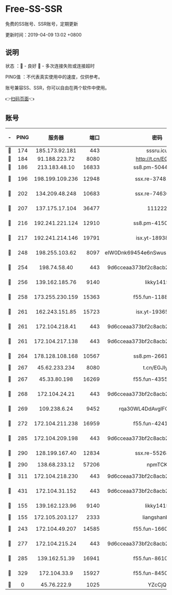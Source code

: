 # Free-SS-SSR

免费的SS账号、SSR账号，定期更新

更新时间：2019-04-09 13:02 +0800

## 说明

状态     ：🙂 - 良好 🙁 - 多次连接失败或连接超时

PING值   ：不代表真实使用中的速度，仅供参考。

账号兼容SS、SSR，你可以自由在两个软件中使用。

👉[扫码页面](https://liesauer.github.io/Free-SS-SSR/)👈

## 账号

|-|PING|服务器|端口|密码|加密方式|区域|
|:----:|:----:|:-----:|-----:|:----:|:----:|:----:|
|🙂|174|185.173.92.181|443|sssru.icu|rc4-md5|RU|
|🙂|184|91.188.223.72|8080|http://t.cn/EGJIyrl|rc4-md5|RU|
|🙂|186|213.183.48.10|16833|ss8.pm-50440379|rc4-md5|RU|
|🙂|196|198.199.109.236|12948|ssx.re-37481248|aes-256-cfb|US|
|🙂|202|134.209.48.248|10683|ssx.re-74630147|aes-256-cfb|US|
|🙂|207|137.175.17.104|36477|111222|aes-256-cfb|US|
|🙂|216|192.241.221.124|12910|ss8.pm-41500816|aes-256-cfb|US|
|🙂|217|192.241.214.146|19791|isx.yt-18938816|aes-256-cfb|US|
|🙂|248|198.255.103.62|8097|eIW0Dnk69454e6nSwuspv9DmS201tQ0D|aes-256-cfb|US|
|🙂|254|198.74.58.40|443|9d6cceaa373bf2c8acb22e60b6a58be6|aes-256-cfb|US|
|🙂|256|139.162.185.76|9140|likky1415|aes-256-cfb|DE|
|🙂|258|173.255.230.159|15363|f55.fun-11880887|aes-256-cfb|US|
|🙂|261|162.243.151.85|15723|isx.yt-19365641|aes-256-cfb|US|
|🙂|261|172.104.218.41|443|9d6cceaa373bf2c8acb22e60b6a58be6|aes-256-cfb|US|
|🙂|261|172.104.217.138|443|9d6cceaa373bf2c8acb22e60b6a58be6|aes-256-cfb|US|
|🙂|264|178.128.108.168|10567|ss8.pm-26616836|aes-256-cfb|SG|
|🙂|267|45.62.233.234|8080|t.cn/EGJIyrl|rc4-md5|CA|
|🙂|267|45.33.80.198|16269|f55.fun-43553752|aes-256-cfb|US|
|🙂|268|172.104.24.21|443|9d6cceaa373bf2c8acb22e60b6a58be6|aes-256-cfb|US|
|🙂|269|109.238.6.24|9452|rqa30WL4DdAvgIFG6Fs3znzTa|aes-256-cfb|FR|
|🙂|272|172.104.211.238|16959|f55.fun-42415786|aes-256-cfb|US|
|🙂|285|172.104.209.198|443|9d6cceaa373bf2c8acb22e60b6a58be6|aes-256-cfb|US|
|🙂|290|128.199.167.40|12834|ssx.re-55268727|aes-256-cfb|SG|
|🙂|290|138.68.233.12|57206|npmTCK|rc4-md5|US|
|🙂|311|172.104.218.230|443|9d6cceaa373bf2c8acb22e60b6a58be6|aes-256-cfb|US|
|🙂|431|172.104.31.152|443|9d6cceaa373bf2c8acb22e60b6a58be6|aes-256-cfb|US|
|🙂|155|139.162.123.96|9140|likky1415|aes-256-cfb|JP|
|🙂|155|172.105.203.127|2333|liangshanbo|chacha20|JP|
|🙂|243|172.104.49.207|14585|f55.fun-16609234|aes-256-cfb|SG|
|🙂|277|172.104.215.24|443|9d6cceaa373bf2c8acb22e60b6a58be6|aes-256-cfb|US|
|🙂|285|139.162.51.39|16941|f55.fun-86104902|aes-256-cfb|SG|
|🙂|329|172.104.33.9|15927|f55.fun-84501101|aes-256-cfb|SG|
|🙁|0|45.76.222.9|1025|YZcCjQ|rc4-md5|JP|
